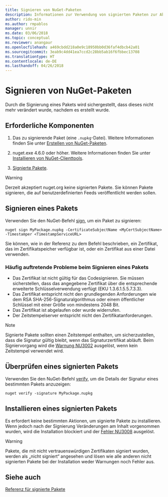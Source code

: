 ```yaml
---
title: Signieren von NuGet-Paketen
description: Informationen zur Verwendung von signierten Paketen zur Aktivierung der Integritätsüberprüfung des Inhalts.
author: rido-min
ms.author: rmpablos
manager: unnir
ms.date: 03/06/2018
ms.topic: conceptual
ms.reviewer: anangaur
ms.openlocfilehash: a469cbdd218a0e9c18950bb0d36faf4dbcb42a01
ms.sourcegitcommit: 3eab9c4dd41ea7ccd2c28bb5ab16f6fbbec13708
ms.translationtype: HT
ms.contentlocale: de-DE
ms.lasthandoff: 04/26/2018
---
```

# <a name="signing-nuget-packages"></a>Signieren von NuGet-Paketen

Durch die Signierung eines Pakets wird sichergestellt, dass dieses nicht mehr verändert wurde, nachdem es erstellt wurde.

## <a name="prerequisites"></a>Erforderliche Komponenten

1. Das zu signierende Paket (eine `.nupkg`-Datei). Weitere Informationen finden Sie unter [Erstellen von NuGet-Paketen](creating-a-package.md).

1. nuget.exe 4.6.0 oder höher. Weitere Informationen finden Sie unter [Installieren von NuGet-Clienttools](../install-nuget-client-tools.md#nugetexe-cli).

1. [Signierte Pakete](../reference/signed-packages-reference.md#get-a-code-signing-certificate).

> [!Warning]
> Derzeit akzeptiert nuget.org keine signierten Pakete. Sie können Pakete signieren, die auf benutzerdefinierten Feeds veröffentlicht werden sollen.

## <a name="sign-a-package"></a>Signieren eines Pakets

Verwenden Sie den NuGet-Befehl [sign](../tools/cli-ref-sign.md), um ein Paket zu signieren:

```cli
nuget sign MyPackage.nupkg -CertificateSubjectName <MyCertSubjectName> -Timestamper <TimestampServiceURL>
```

Sie können, wie in der Referenz zu dem Befehl beschrieben, ein Zertifikat, das im Zertifikatspeicher verfügbar ist, oder ein Zertifikat aus einer Datei verwenden.

### <a name="common-problems-when-signing-a-package"></a>Häufig auftretende Probleme beim Signieren eines Pakets

- Das Zertifikat ist nicht gültig für das Codesignieren. Sie müssen sicherstellen, dass das angegebene Zertifikat über die entsprechende erweiterte Schlüsselverwendung verfügt (EKU 1.3.6.1.5.5.7.3.3).
- Das Zertifikat entspricht nicht den grundlegenden Anforderungen wie dem RSA SHA-256-Signaturalgorithmus oder einem öffentlicher Schlüssel mit einer Größe von mindestens 2048 Bit.
- Das Zertifikat ist abgelaufen oder wurde widerrufen.
- Der Zeitstempelserver entspricht nicht den Zertifikatanforderungen.

> [!Note]
> Signierte Pakete sollten einen Zeitstempel enthalten, um sicherzustellen, dass die Signatur gültig bleibt, wenn das Signaturzertifikat abläuft. Beim Signiervorgang wird die [Warnung NU3002](../reference/Errors-and-Warnings.md#nu3002) ausgelöst, wenn kein Zeitstempel verwendet wird.

## <a name="verify-a-signed-package"></a>Überprüfen eines signierten Pakets

Verwenden Sie den NuGet-Befehl [verify](../tools/cli-ref-verify.md), um die Details der Signatur eines bestimmten Pakets anzuzeigen:

```cli
nuget verify -signature MyPackage.nupkg
```

## <a name="install-a-signed-package"></a>Installieren eines signierten Pakets

Es erfordert keine bestimmten Aktionen, um signierte Pakete zu installieren. Wenn jedoch nach der Signierung Veränderungen am Inhalt vorgenommen wurden, wird die Installation blockiert und der [Fehler NU3008](../reference/Errors-and-Warnings.md#nu3008) ausgelöst.

> [!Warning]
> Pakete, die mit nicht vertrauenswürdigen Zertifikaten signiert wurden, werden als „nicht signiert“ angesehen und lösen wie alle anderen nicht signierten Pakete bei der Installation weder Warnungen noch Fehler aus.

## <a name="see-also"></a>Siehe auch

[Referenz für signierte Pakete](../reference/Signed-Packages-Reference.md)
